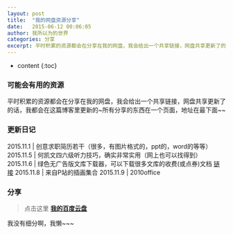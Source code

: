 ```yaml
---
layout: post
title:  "我的网盘资源分享"
date:   2015-06-12 00:06:05
author: 我所以为的世界
categories: 分享
excerpt: 平时积累的资源都会在分享在我的网盘，我会给出一个共享链接，网盘共享更新了的话，我都会在这篇博客里更新的~我没有细分，我懒~~~
---
```


* content
{:toc}


### 可能会有用的资源

平时积累的资源都会在分享在我的网盘，我会给出一个共享链接，网盘共享更新了的话，我都会在这篇博客里更新的~所有分享的东西在一个页面，地址在最下面~~

### 更新日记

2015.11.1 | 创意求职简历若干（很多，有图片格式的，ppt的，word的等等）
2015.11.5 | 何凯文四六级听力技巧，确实非常实用（网上也可以找得到）
2015.11.6 | 绿色无广告版文库下载器，可以下载很多文库的收费(或点券)文档 [链接](http://pan.baidu.com/s/1hq2NNne)
2015.11.8 | 来自P站的插画集合
2015.11.9 | 2010office



### 分享

> 点击这里  **[我的百度云盘](http://yun.baidu.com/share/home?uk=2754632331)** 

我没有细分啊，我懒~~~

